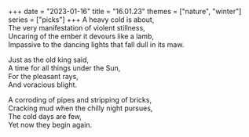 +++
date = "2023-01-16"
title = "16.01.23"
themes = ["nature", "winter"]
series = ["picks"]
+++
A heavy cold is about,  
The very manifestation of violent stillness,  
Uncaring of the ember it devours like a lamb,  
Impassive to the dancing lights that fall dull in its maw.  
  
Just as the old king said,  
A time for all things under the Sun,  
For the pleasant rays,  
And voracious blight.  
  
A corroding of pipes and stripping of bricks,  
Cracking mud when the chilly night pursues,  
The cold days are few,  
Yet now they begin again.
